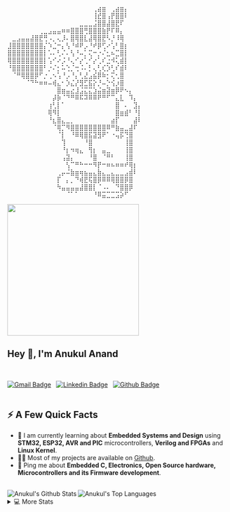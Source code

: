 ⠀⠀⠀⠀⠀⠀⠀⠀⠀⠀⠀⠀⠀⠀⠀⠀⠀⠀⠀⢀⣴⣶⠀⢀⣴⣶⡄⠀⠀⠀
⠀⠀⠀⠀⠀⠀⠀⠀⠀⠀⠀⠀⠀⠀⠀⠀⠀⠀⠀⢸⣞⣿⢠⡟⣿⣿⠇⠀⠀⠀
⠀⠀⠀⠀⠀⠀⠀⠀⠀⠀⠀⠀⠀⠀⠀⠀⣀⣀⣀⣨⣿⣿⣼⣿⣟⠏⠀⠀⠀⠀
⠀⠀⠀⠀⠀⠀⠀⢀⣀⣠⣤⣤⠶⠶⣿⣿⣿⢛⣿⣿⣿⣷⡟⠏⠿⡄⠀⠀⠀⠀
⠀⣀⣠⣤⣤⣼⣿⣟⢛⠠⡀⢄⡸⠄⣿⢿⣿⣇⣼⢿⣿⣟⠣⡘⠸⢿⠀⠀⠀⠀
⣸⣿⣿⣿⣿⣿⣿⣿⡌⠱⣈⠒⡄⢣⠘⠾⠟⡠⠘⠞⡿⢋⠔⢡⠃⣿⡆⠀⠀⠀
⣿⣿⣿⣿⣿⣿⣿⣿⡇⠡⠄⢃⠌⠄⢣⠘⠤⡁⢍⠒⡐⠌⣂⠦⣉⣿⡇⠀⠀⠀
⢿⣿⣿⣿⣿⣿⣿⣿⡇⢡⠊⠔⡨⠘⢄⠊⡔⢁⠊⡔⢁⠎⣐⠺⢅⣾⡇⠀⠀⠀
⠘⣿⣿⣿⣿⣿⣿⣿⠃⡐⠌⡂⠥⢑⡈⢒⠨⠄⡃⢄⢃⢎⡱⢃⠎⣾⠇⠀⠀⠀
⠀⠈⠛⢿⣿⣿⡿⠋⡐⢀⠢⢡⠘⡠⠘⡄⢃⣜⣠⣮⡿⠷⡂⢍⢂⣿⠀⠀⠀⠀
⠀⠀⠀⠀⠈⠙⠓⠶⠶⠤⢾⣄⠂⡱⣌⡜⣻⣋⣯⡕⡘⠤⡑⢪⡰⣿⠀⠀⠀⠀
⠀⠀⠀⠀⠀⠀⠀⠀⠀⠀⠀⣿⣶⣤⣔⣸⣨⣍⣍⣱⣬⣶⣽⣶⡿⠟⠢⡄⠀⠀
⠀⠀⠀⠀⠀⠀⠀⠀⠀⠀⡼⡷⠈⠙⠛⠿⠯⠽⠿⠿⠟⠛⠋⠉⣄⣇⠀⠹⡄⠀
⠀⠀⠀⠀⠀⠀⠀⠀⠀⢰⢃⡇⠁⠀⠀⠀⠀⠀⠀⠀⠀⠀⠀⠀⣿⠀⠄⠀⣹⡄
⠀⠀⠀⠀⠀⠀⠀⠀⠀⢿⠻⡇⠀⠀⠀⠀⠀⠀⠀⠀⠀⠀⠀⠀⣿⣶⣾⠃⠘⡇
⠀⠀⠀⠀⠀⠀⠀⠀⠀⠘⣆⣿⣄⣀⡀⠀⠀⠀⠀⠀⠀⠀⠀⣴⡏⠀⠀⠀⣼⠇
⠀⠀⠀⠀⠀⠀⠀⠀⠀⠀⠈⢿⡉⠻⣿⣿⣿⣿⣿⣿⣿⣿⠿⠛⣷⣤⣀⣼⠏⠀
⠀⠀⠀⠀⠀⠀⠀⠀⠀⠀⠀⠈⡇⠀⠘⠿⢿⣿⣯⣽⣻⠟⠁⠐⢤⡯⢙⣿⠀⠀
⠀⠀⠀⠀⠀⠀⠀⠀⠀⠀⠀⠀⢹⠀⠀⠀⠀⠘⣿⠀⠀⠀⠀⠀⠀⠀⢸⣿⠀⠀
⠀⠀⠀⠀⠀⠀⠀⠀⠀⠀⠀⠀⠘⡆⠲⢶⣄⠀⢻⡆⠀⣤⣀⠀⠀⠀⢸⣿⠀⠀
⠀⠀⠀⠀⠀⠀⠀⠀⠀⠀⠀⠀⢠⣽⡄⠀⠀⠀⠘⣿⠀⠈⠛⠃⠀⠀⢸⣿⠀⠀
⠀⠀⠀⠀⠀⠀⠀⠀⠀⠀⠀⠀⠀⢣⠉⠛⠓⠒⠒⠻⡟⠒⠶⠦⠶⠶⠞⢿⡆⠀
⠀⠀⠀⠀⠀⠀⠀⠀⠀⠀⠀⢀⡤⠬⣷⣶⢶⣦⣤⣄⣷⣄⣀⣄⣀⣀⣠⣾⠇⠀
⠀⠀⠀⠀⠀⠀⠀⠀⠀⠀⠀⡏⠀⡄⡀⠙⢾⣟⢯⣿⡿⠿⠿⢿⣿⣿⡿⣿⠀⠀
⠀⠀⠀⠀⠀⠀⠀⠀⠀⠀⠀⠳⣤⣤⣤⣤⣼⣿⣿⡇⠈⠠⠄⠀⠙⣿⣿⡿⠀⠀
⠀⠀⠀⠀⠀⠀⠀⠀⠀⠀⠀⠀⠀⠈⠁⠁⠀⠀⠀⠘⠿⣭⣉⣉⣩⡵⠋⠀⠀⠀

<img src="https://www.arduino.cc/en/uploads/Trademark/ArduinoCommunityLogo.png" height="300"/>
<h2>Hey 👋, I'm Anukul Anand</h2>

<br />

 [![Gmail Badge](https://img.shields.io/badge/-Anukul%20Anand-e54448?style=flat&logo=Gmail&logoColor=white)](mailto:anukul.anand2000@gmail.com) &nbsp; [![Linkedin Badge](https://img.shields.io/badge/-Anukul%20Anand-blue?style=flat&logo=Linkedin&logoColor=white)](https://www.linkedin.com/in/anukul-anand/) &nbsp; [![Github Badge](https://img.shields.io/badge/-Anukul%20Anand-181717?style=flat&logo=github&logoColor=white)](https://www.github.com/anukul1392001/)
<br/>
<br />
<h2>⚡️ A Few Quick Facts</h2>
<ul>
<li>🧐 I am currently learning about <strong>Embedded Systems and Design</strong> using <strong>STM32, ESP32, AVR and PIC</strong> microcontrollers, <strong>Verilog and FPGAs</strong> and <strong>Linux Kernel</strong>.</li>
<li>👨‍💻 Most of my projects are available on <a href="https://github.com/anukul1392001">Github</a>.</li>
<!-- <li>📝 I regulary write articles on <a href="">my blog</a>.</li> -->
<li>💬 Ping me about <strong>Embedded C, Electronics, Open Source hardware, Microcontrollers and its Firmware development</strong>.</li>
<!--li>📙 Check out my <a href="https://resume.aayushkumar.workers.dev/0:/Aayush%20Resume.pdf">resume</a>.</li-->
</ul>

<br/>
<img  align="left" alt="Anukul's Github Stats" src="https://github-readme-stats.vercel.app/api?username=anukul1392001&show_icons=true&count_private=true&theme=vue-dark&hide_border=true&bg_color=0D1117" />
<img   alt="Anukul's Top Languages" src="https://github-readme-stats.vercel.app/api/top-langs/?username=anukul1392001&langs_count=6&layout=compact&theme=vue-dark&hide_border=true&bg_color=0D1117" />

<br />

<details> 
  <summary>💻 More Stats</summary>
   <img alt="Anukul's Activity Graph" src="https://activity-graph.herokuapp.com/graph?username=anukul1392001&bg_color=0D1117&color=5BCDEC&line=5BCDEC&point=FFFFFF&hide_border=true" /> 
</details>

